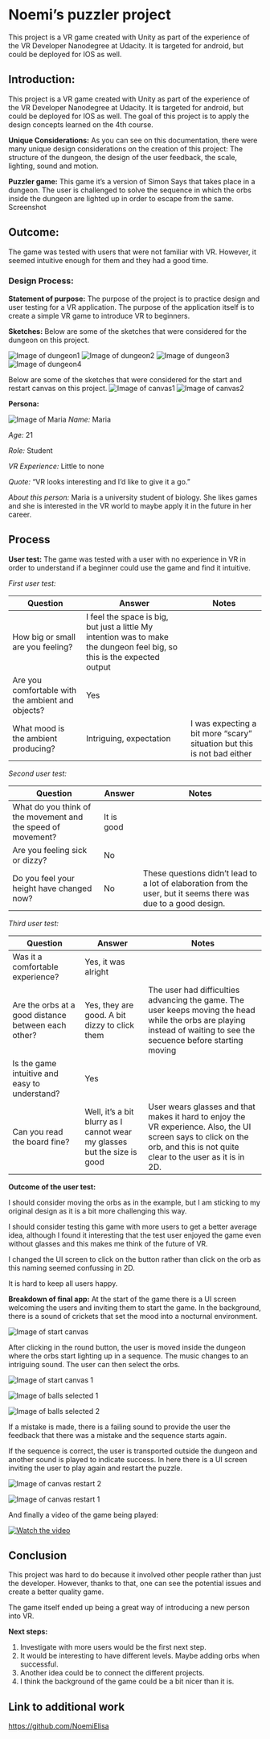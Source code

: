 # Noemi’s puzzler project
This project is a VR game created with Unity as part of the experience of the VR Developer Nanodegree at Udacity. It is targeted for android, but could be deployed for IOS as well.

## Introduction:
This project is a VR game created with Unity as part of the experience of the VR Developer Nanodegree at Udacity. It is targeted for android, but could be deployed for IOS as well. The goal of this project is to apply the design concepts learned on the 4th course.

**Unique Considerations:**
As you can see on this documentation, there were many unique design considerations on the creation of this project: The structure of the dungeon, the design of the user feedback, the scale, lighting, sound and motion.

**Puzzler game:**
This game it’s a version of Simon Says that takes place in a dungeon. The user is challenged to solve the sequence in which the orbs inside the dungeon are lighted up in order to escape from the same.
Screenshot

## Outcome:
The game was tested with users that were not familiar with VR. However, it seemed intuitive enough for them and they had a good time. 

### Design Process:

**Statement of purpose:**
The purpose of the project is to practice design and user testing for a VR application. The purpose of the application itself is to create a simple VR game to introduce VR to beginners. 

**Sketches:**
Below are some of the sketches that were considered for the dungeon on this project.

![Image of dungeon1](https://github.com/NoemiElisa/VR_Puzzler/blob/master/documentation/sketch1.jpg)
![Image of dungeon2](https://github.com/NoemiElisa/VR_Puzzler/blob/master/documentation/sketch2.jpg)
![Image of dungeon3](https://github.com/NoemiElisa/VR_Puzzler/blob/master/documentation/sketch3.jpg)
![Image of dungeon4](https://github.com/NoemiElisa/VR_Puzzler/blob/master/documentation/sketch4.jpg)


Below are some of the sketches that were considered for the start and restart canvas on this project.
![Image of canvas1](https://github.com/NoemiElisa/VR_Puzzler/blob/master/documentation/sketch6.jpg)
![Image of canvas2](https://github.com/NoemiElisa/VR_Puzzler/blob/master/documentation/sketch5.jpg)


**Persona:**

![Image of Maria](https://github.com/NoemiElisa/VR_Puzzler/blob/master/documentation/persona.jpg) 
*Name:* Maria

*Age:* 21

*Role:* Student

*VR Experience:* Little to none

*Quote:* “VR looks interesting and I’d like to give it a go.”

*About this person:* Maria is a university student of biology. She likes games and she is interested in the VR world to maybe apply it in the future in her career.

## Process 
**User test:** 
The game was tested with a user with no experience in VR in order to understand if a beginner could use the game and find it intuitive.

*First user test:*

| Question  | Answer | Notes |
| ------------- | ------------- | ------------- |
| How big or small are you feeling?   | I feel the space is big, but just a little	My intention was to make the dungeon feel big, so this is the expected output  |   |
| Are you comfortable with the ambient and objects?  | Yes  |   |
| What mood is the ambient producing?  | Intriguing, expectation  |  I was expecting a bit more “scary” situation but this is not bad either |
		
*Second user test:*

| Question  | Answer | Notes |
| ------------- | ------------- | ------------- |
| What do you think of the movement and the speed of movement?   | It is good	|   |
| Are you feeling sick or dizzy? | No  |   |
| Do you feel your height have changed now? | No  |  These questions didn’t lead to a lot of elaboration from the user, but it seems there was due to a good design. |

*Third user test:*

| Question  | Answer | Notes |
| ------------- | ------------- | ------------- |
| Was it a comfortable experience?  | Yes, it was alright	|   |
| Are the orbs at a good distance between each other? | Yes, they are good. A bit dizzy to click them | The user had difficulties advancing the game. The user keeps moving the head while the orbs are playing instead of waiting to see the secuence before starting moving |
| Is the game intuitive and easy to understand? | Yes  |   |
| Can you read the board fine? | Well, it’s a bit blurry as I cannot wear my glasses but the size is good  | User wears glasses and that makes it hard to enjoy the VR experience. Also, the UI screen says to click on the orb, and this is not quite clear to the user as it is in 2D. |

**Outcome of the user test:** 

I should consider moving the orbs as in the example, but I am sticking to my original design as it is a bit more challenging this way. 

I should consider testing this game with more users to get a better average idea, although I found it interesting that the test user enjoyed the game even without glasses and this makes me think of the future of VR. 

I changed the UI screen to click on the button rather than click on the orb as this naming seemed confussing in 2D.

It is hard to keep all users happy.

**Breakdown of final app:**
At the start of the game there is a UI screen welcoming the users and inviting them to start the game. In the background, there is a sound of crickets that set the mood into a nocturnal environment.


![Image of start canvas](https://github.com/NoemiElisa/VR_Puzzler/blob/master/documentation/Screenshot_Start_Unselected.png) 

After clicking in the round button, the user is moved inside the dungeon where the orbs start lighting up in a sequence. The music changes to an intriguing sound. The user can then select the orbs. 

![Image of start canvas 1](https://github.com/NoemiElisa/VR_Puzzler/blob/master/documentation/Screenshot_Start_Selected.png)

![Image of balls selected 1](https://github.com/NoemiElisa/VR_Puzzler/blob/master/documentation/Screenshot_Balls_Selected1.png)

![Image of balls selected 2](https://github.com/NoemiElisa/VR_Puzzler/blob/master/documentation/Screenshot_Balls_Selected2.png)

If a mistake is made, there is a failing sound to provide the user the feedback that there was a mistake and the sequence starts again.

If the sequence is correct, the user is transported outside the dungeon and another sound is played to indicate success. In here there is a UI screen inviting the user to play again and restart the puzzle.

![Image of canvas restart 2](https://github.com/NoemiElisa/VR_Puzzler/blob/master/documentation/Screenshot_Restart.png)

![Image of canvas restart 1](https://github.com/NoemiElisa/VR_Puzzler/blob/master/documentation/Screenshot_Restart_Selected.png)

And finally a video of the game being played:

[![Watch the video](https://github.com/NoemiElisa/VR_Puzzler/blob/master/documentation/Screenshot_Balls_Selected2.png)](https://github.com/NoemiElisa/VR_Puzzler/blob/master/documentation/video.mp4)

## Conclusion
This project was hard to do because it involved other people rather than just the developer. However, thanks to that, one can see the potential issues and create a better quality game.

The game itself ended up being a great way of introducing a new person into VR.

**Next steps:**

1. Investigate with more users would be the first next step.
2. It would be interesting to have different levels. Maybe adding orbs when successful.
3. Another idea could be to connect the different projects.
4. I think the background of the game could be a bit nicer than it is.

## Link to additional work
https://github.com/NoemiElisa
